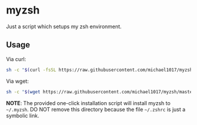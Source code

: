 # myzsh

Just a script which setups my zsh environment.

## Usage

Via curl:

```bash
sh -c "$(curl -fsSL https://raw.githubusercontent.com/michael1017/myzsh/master/install.sh)"
```

Via wget:

```bash
sh -c "$(wget https://raw.githubusercontent.com/michael1017/myzsh/master/install.sh -O -)"
```

**NOTE**: The provided one-click installation script will install myzsh to `~/.myzsh`. DO NOT remove this directory because the file `~/.zshrc` is just a symbolic link.
